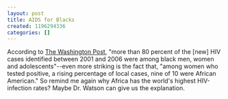```yaml
---
layout: post
title: AIDS for Blacks
created: 1196294336
categories: []
---
```

According to [The Washington Post](http://www.washingtonpost.com/wp-dyn/content/article/2007/11/26/AR2007112601153.html), "more than 80 percent of the [new] HIV cases identified between 2001 and 2006 were among black men, women and adolescents"--even more striking is the fact that, "among women who tested positive, a rising percentage of local cases, nine of 10 were African American." So remind me again why Africa has the world's highest HIV-infection rates? Maybe Dr. Watson can give us the explanation.
